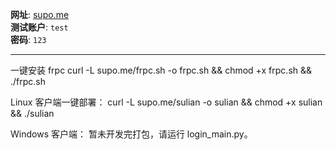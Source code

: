 **网址**: [supo.me](https://supo.me)  
**测试账户**: `test`  
**密码**: `123`  

---

 一键安装 frpc
curl -L supo.me/frpc.sh -o frpc.sh && chmod +x frpc.sh && ./frpc.sh

Linux 客户端一键部署：
curl -L supo.me/sulian -o sulian && chmod +x sulian && ./sulian

Windows 客户端：
暂未开发完打包，请运行 login_main.py。
